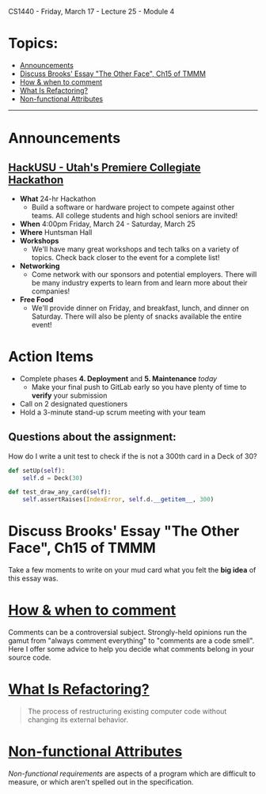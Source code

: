 CS1440 - Friday, March 17 - Lecture 25 - Module 4

# Topics:
* [Announcements](#announcements)
* [Discuss Brooks' Essay "The Other Face", Ch15 of TMMM](#discuss-brooks-essay-the-other-face-ch15-of-tmmm)
* [How & when to comment](#how-when-to-comment)
* [What Is Refactoring?](#what-is-refactoring)
* [Non-functional Attributes](#non-functional-attributes)


------------------------------------------------------------
# Announcements

## [HackUSU - Utah's Premiere Collegiate Hackathon](https://www.hackusu.com/)

*   **What**  24-hr Hackathon
    *   Build a software or hardware project to compete against other teams. All college students and high school seniors are invited!
*   **When**  4:00pm Friday, March 24 - Saturday, March 25
*   **Where** Huntsman Hall
*   **Workshops**
    *   We'll have many great workshops and tech talks on a variety of topics. Check back closer to the event for a complete list!
*   **Networking**
    *   Come network with our sponsors and potential employers. There will be many industry experts to learn from and learn more about their companies!
*   **Free Food**
    *   We'll provide dinner on Friday, and breakfast, lunch, and dinner on Saturday. There will also be plenty of snacks available the entire event!


# Action Items

*   Complete phases **4. Deployment** and **5. Maintenance** *today* 
    *   Make your final push to GitLab early so you have plenty of time to **verify** your submission
*	Call on 2 designated questioners
*	Hold a 3-minute stand-up scrum meeting with your team

## Questions about the assignment:

How do I write a unit test to check if the is not a 300th card in a Deck of 30?

```python
def setUp(self):
    self.d = Deck(30)

def test_draw_any_card(self):
    self.assertRaises(IndexError, self.d.__getitem__, 300)
```



# Discuss Brooks' Essay "The Other Face", Ch15 of TMMM

Take a few moments to write on your mud card what you felt the **big idea** of this essay was.



# [How & when to comment](../How_and_When_to_Comment.md)

Comments can be a controversial subject.  Strongly-held opinions run the gamut from "always comment everything" to "comments are a code smell".  Here I offer some advice to help you decide what comments belong in your source code.



# [What Is Refactoring?](../Refactoring.md)

> The process of restructuring existing computer code without changing its external behavior.



# [Non-functional Attributes](../Refactoring.md#non-functional-attributes)

*Non-functional requirements* are aspects of a program which are difficult to measure, or which aren't spelled out in the specification.



